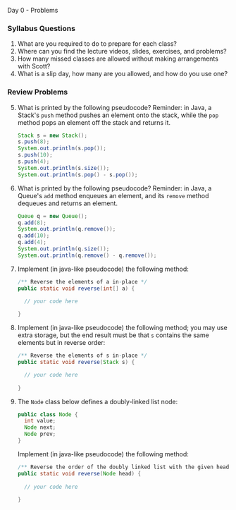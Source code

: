 Day 0 - Problems

### Syllabus Questions

1. What are you required to do to prepare for each class?
2. Where can you find the lecture videos, slides, exercises, and problems?
3. How many missed classes are allowed without making arrangements with Scott?
4. What is a slip day, how many are you allowed, and how do you use one?

### Review Problems

5. What is printed by the following pseudocode? Reminder: in Java, a Stack's `push` method pushes an element onto the stack, while the `pop` method pops an element off the stack and returns it.

   ```java
   Stack s = new Stack();
   s.push(8);
   System.out.println(s.pop());
   s.push(10);
   s.push(4);
   System.out.println(s.size());
   System.out.println(s.pop() - s.pop());
   ```

6. What is printed by the following pseudocode? Reminder: in Java, a Queue's `add` method enqueues an element, and its `remove` method dequeues and returns an element.

   ```java
   Queue q = new Queue();
   q.add(8);
   System.out.println(q.remove());
   q.add(10);
   q.add(4);
   System.out.println(q.size());
   System.out.println(q.remove() - q.remove());
   ```

7. Implement (in java-like pseudocode) the following method:

   ```java
   /** Reverse the elements of a in-place */
   public static void reverse(int[] a) {
   
     // your code here
     
   }
   ```

8. Implement (in java-like pseudocode) the following method; you may use extra storage, but the end result must be that `s` contains the same elements but in reverse order:

   ```java
   /** Reverse the elements of s in-place */
   public static void reverse(Stack s) {
   
     // your code here
     
   }
   ```

9. The `Node` class below defines a doubly-linked list node:

   ```java
   public class Node {
     int value;
     Node next;
     Node prev;
   }
   ```

   Implement (in java-like pseudocode) the following method:

   ```java
   /** Reverse the order of the doubly linked list with the given head node. */
   public static void reverse(Node head) {
     
     // your code here
     
   }
   ```

   